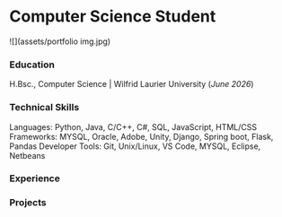 # Computer Science Student
![](assets/portfolio img.jpg)
### Education
H.Bsc., Computer Science | Wilfrid Laurier University (_June 2026_)

### Technical Skills
Languages: Python, Java, C/C++, C#, SQL, JavaScript, HTML/CSS
Frameworks: MYSQL, Oracle, Adobe, Unity, Django, Spring boot, Flask, Pandas
Developer Tools: Git, Unix/Linux, VS Code, MYSQL, Eclipse, Netbeans

### Experience


### Projects




